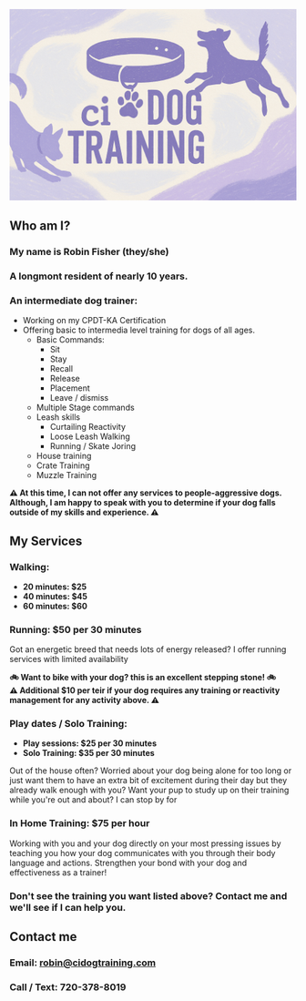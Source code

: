 <link rel="stylesheet" href="style.css" />

![image](./banner.png)

## Who am I?

### My name is Robin Fisher (they/she)
### A longmont resident of nearly 10 years.
### An intermediate dog trainer:
* Working on my CPDT-KA Certification
* Offering basic to intermedia level training for dogs of all ages.
    * Basic Commands: 
        * Sit
        * Stay
        * Recall
        * Release
        * Placement
        * Leave / dismiss
    * Multiple Stage commands 
    * Leash skills
        * Curtailing Reactivity
        * Loose Leash Walking
        * Running / Skate Joring
    * House training
    * Crate Training
    * Muzzle Training

<div class="alert warn">
    <strong>
        ⚠️ At this time, I can not offer any services to people-aggressive dogs. Although, I am happy to speak with you to determine if your dog falls outside of my skills and experience. ⚠️
    </strong>
</div>

## My Services
### Walking:
<div class="alert info">
    <strong>
        <ul>
            <li>20 minutes: $25</li>
            <li>40 minutes: $45</li>
            <li>60 minutes: $60</li>
        </ul>
    </strong>
</div>

### Running: $50 per 30 minutes

Got an energetic breed that needs lots of energy released? I offer running services with limited availability

<div class="alert info">
    <strong>
    🚲 Want to bike with your dog? this is an excellent stepping stone! 🚲
    </strong>
</div>

<div class="alert warn">
    <strong>
        ⚠️ Additional $10 per teir if your dog requires any training or reactivity management for any activity above. ⚠️
    </strong>
</div>

### Play dates / Solo Training: 
<div class="alert info">
    <strong>
        <ul>
            <li>Play sessions: $25 per 30 minutes </li>
            <li>Solo Training: $35 per 30 minutes </li>
        </ul>
    </strong>
</div>

Out of the house often? Worried about your dog being alone for too long or just want them to have an extra bit of excitement during their day but they already walk enough with you? Want your pup to study up on their training while you're out and about? I can stop by for

### In Home Training: $75 per hour

Working with you and your dog directly on your most pressing issues by teaching you how your dog communicates with you through their body language and actions. Strengthen your bond with your dog and effectiveness as a trainer!

### Don't see the training you want listed above? Contact me and we'll see if I can help you. 

## Contact me

### Email: robin@cidogtraining.com 
### Call / Text: 720-378-8019